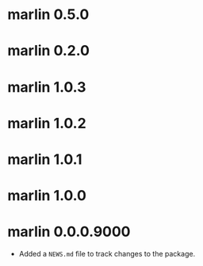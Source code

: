 # marlin 0.5.0

# marlin 0.2.0

# marlin 1.0.3

# marlin 1.0.2

# marlin 1.0.1

# marlin 1.0.0

# marlin 0.0.0.9000

* Added a `NEWS.md` file to track changes to the package.
